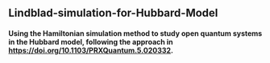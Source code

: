 ## Lindblad-simulation-for-Hubbard-Model

#### Using the Hamiltonian simulation method to study open quantum systems in the Hubbard model, following the approach in https://doi.org/10.1103/PRXQuantum.5.020332.
